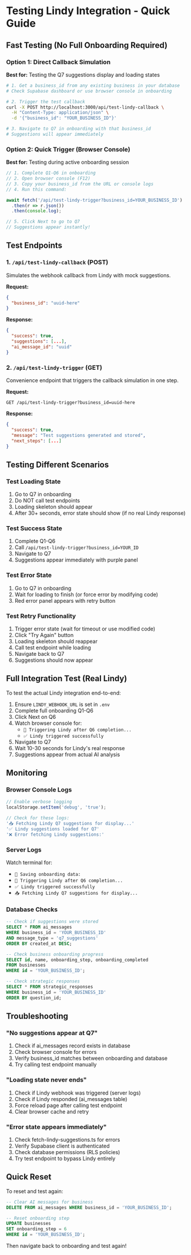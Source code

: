 # Testing Lindy Integration - Quick Guide

## Fast Testing (No Full Onboarding Required)

### Option 1: Direct Callback Simulation

**Best for:** Testing the Q7 suggestions display and loading states

```bash
# 1. Get a business_id from any existing business in your database
# Check Supabase dashboard or use browser console in onboarding

# 2. Trigger the test callback
curl -X POST http://localhost:3000/api/test-lindy-callback \
  -H "Content-Type: application/json" \
  -d '{"business_id": "YOUR_BUSINESS_ID"}'

# 3. Navigate to Q7 in onboarding with that business_id
# Suggestions will appear immediately
```

### Option 2: Quick Trigger (Browser Console)

**Best for:** Testing during active onboarding session

```javascript
// 1. Complete Q1-Q6 in onboarding
// 2. Open browser console (F12)
// 3. Copy your business_id from the URL or console logs
// 4. Run this command:

await fetch('/api/test-lindy-trigger?business_id=YOUR_BUSINESS_ID')
  .then(r => r.json())
  .then(console.log);

// 5. Click Next to go to Q7
// Suggestions appear instantly!
```

## Test Endpoints

### 1. `/api/test-lindy-callback` (POST)

Simulates the webhook callback from Lindy with mock suggestions.

**Request:**
```json
{
  "business_id": "uuid-here"
}
```

**Response:**
```json
{
  "success": true,
  "suggestions": [...],
  "ai_message_id": "uuid"
}
```

### 2. `/api/test-lindy-trigger` (GET)

Convenience endpoint that triggers the callback simulation in one step.

**Request:**
```
GET /api/test-lindy-trigger?business_id=uuid-here
```

**Response:**
```json
{
  "success": true,
  "message": "Test suggestions generated and stored",
  "next_steps": [...]
}
```

## Testing Different Scenarios

### Test Loading State

1. Go to Q7 in onboarding
2. Do NOT call test endpoints
3. Loading skeleton should appear
4. After 30+ seconds, error state should show (if no real Lindy response)

### Test Success State

1. Complete Q1-Q6
2. Call `/api/test-lindy-trigger?business_id=YOUR_ID`
3. Navigate to Q7
4. Suggestions appear immediately with purple panel

### Test Error State

1. Go to Q7 in onboarding
2. Wait for loading to finish (or force error by modifying code)
3. Red error panel appears with retry button

### Test Retry Functionality

1. Trigger error state (wait for timeout or use modified code)
2. Click "Try Again" button
3. Loading skeleton should reappear
4. Call test endpoint while loading
5. Navigate back to Q7
6. Suggestions should now appear

## Full Integration Test (Real Lindy)

To test the actual Lindy integration end-to-end:

1. Ensure `LINDY_WEBHOOK_URL` is set in `.env`
2. Complete full onboarding Q1-Q6
3. Click Next on Q6
4. Watch browser console for:
   - `🚀 Triggering Lindy after Q6 completion...`
   - `✅ Lindy triggered successfully`
5. Navigate to Q7
6. Wait 10-30 seconds for Lindy's real response
7. Suggestions appear from actual AI analysis

## Monitoring

### Browser Console Logs

```javascript
// Enable verbose logging
localStorage.setItem('debug', 'true');

// Check for these logs:
'📥 Fetching Lindy Q7 suggestions for display...'
'✅ Lindy suggestions loaded for Q7'
'❌ Error fetching Lindy suggestions:'
```

### Server Logs

Watch terminal for:
- `💾 Saving onboarding data:`
- `🚀 Triggering Lindy after Q6 completion...`
- `✅ Lindy triggered successfully`
- `📥 Fetching Lindy Q7 suggestions for display...`

### Database Checks

```sql
-- Check if suggestions were stored
SELECT * FROM ai_messages
WHERE business_id = 'YOUR_BUSINESS_ID'
AND message_type = 'q7_suggestions'
ORDER BY created_at DESC;

-- Check business onboarding progress
SELECT id, name, onboarding_step, onboarding_completed
FROM businesses
WHERE id = 'YOUR_BUSINESS_ID';

-- Check strategic responses
SELECT * FROM strategic_responses
WHERE business_id = 'YOUR_BUSINESS_ID'
ORDER BY question_id;
```

## Troubleshooting

### "No suggestions appear at Q7"

1. Check if ai_messages record exists in database
2. Check browser console for errors
3. Verify business_id matches between onboarding and database
4. Try calling test endpoint manually

### "Loading state never ends"

1. Check if Lindy webhook was triggered (server logs)
2. Check if Lindy responded (ai_messages table)
3. Force reload page after calling test endpoint
4. Clear browser cache and retry

### "Error state appears immediately"

1. Check fetch-lindy-suggestions.ts for errors
2. Verify Supabase client is authenticated
3. Check database permissions (RLS policies)
4. Try test endpoint to bypass Lindy entirely

## Quick Reset

To reset and test again:

```sql
-- Clear AI messages for business
DELETE FROM ai_messages WHERE business_id = 'YOUR_BUSINESS_ID';

-- Reset onboarding step
UPDATE businesses
SET onboarding_step = 6
WHERE id = 'YOUR_BUSINESS_ID';
```

Then navigate back to onboarding and test again!
